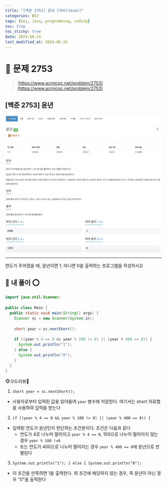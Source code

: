 ```yaml
---
title: "[백준 2753] 윤년 [자바(Java)]"
categories: BOJ
tags: [boj, Java, programming, coding]
toc: true
toc_sticky: true
date: 2024-06-24
last_modified_at: 2024-06-24
---
```


# 🚀 문제 2753

> [https://www.acmicpc.net/problem/2753](https://www.acmicpc.net/problem/2753)

## [백준 2753] 윤년

![백준 2753](/assets/images/boj2753.png)

---

연도가 주어졌을 때, 윤년이면 1, 아니면 0을 출력하는 프로그램을 작성하시오

## 🚀 내 풀이 ⭕

```java
import java.util.Scanner;

public class Main {
  public static void main(String[] args) {
    Scanner sc = new Scanner(System.in);

    short year = sc.nextShort();

    if ((year % 4 == 0 && year % 100 != 0) || (year % 400 == 0)) {
      System.out.println("1");
    } else {
      System.out.println("0");
    }
  }
}
```

🐵코드리뷰🦀

1. `short year = sc.nextShort();`

- 사용자로부터 입력된 값을 읽어들여 `year` 병수에 저장한다. 여기서는 short 자료형을 사용하여 입력을 받는다

2. `if ((year % 4 == 0 && year % 100 != 0) || (year % 400 == 0)) {`

- 입력된 연도가 윤년인지 판단하는 조건문이다. 조건은 다음과 같다
   - 연도가 4로 나누어 떨어지고 `year % 4 == 0`, 100으로 나누어 떨어지지 않는 경우 `year % 100 !=0`
   - 또는 연도가 400으로 나누어 떨어지는 경우 `year % 400 == 0`에 윤년으로 판별된다

3. `System.out.println("1"); } else { System.out.println("0");`

- 이 조건을 만족하면 1을 출력한다. 위 조건에 해당하지 않는 경우, 즉 윤년이 아닌 경우 "0"을 출력한다